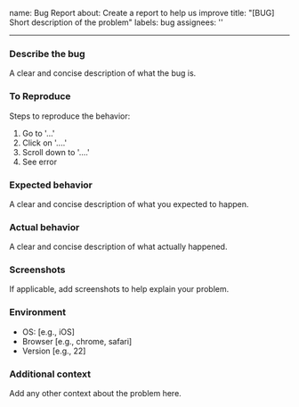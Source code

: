 name: Bug Report
about: Create a report to help us improve
title: "[BUG] Short description of the problem"
labels: bug
assignees: ''

---

### Describe the bug
A clear and concise description of what the bug is.

### To Reproduce
Steps to reproduce the behavior:
1. Go to '...'
2. Click on '....'
3. Scroll down to '....'
4. See error

### Expected behavior
A clear and concise description of what you expected to happen.

### Actual behavior
A clear and concise description of what actually happened.

### Screenshots
If applicable, add screenshots to help explain your problem.

### Environment
- OS: [e.g., iOS]
- Browser [e.g., chrome, safari]
- Version [e.g., 22]

### Additional context
Add any other context about the problem here.